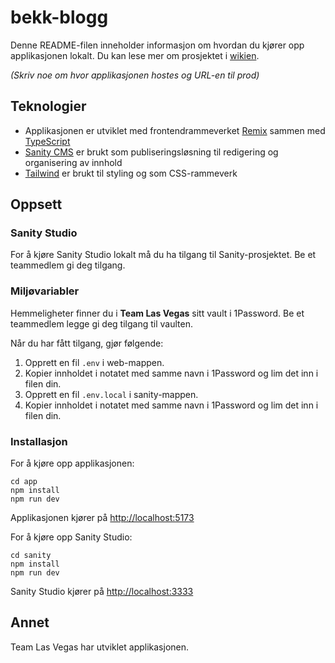 # bekk-blogg

Denne README-filen inneholder informasjon om hvordan du kjører opp applikasjonen lokalt. Du kan lese mer om prosjektet i [wikien](https://github.com/bekk/bekk-blogg/wiki).

_(Skriv noe om hvor applikasjonen hostes og URL-en til prod)_

## Teknologier

- Applikasjonen er utviklet med frontendrammeverket [Remix](https://remix.run/) sammen med [TypeScript](https://www.typescriptlang.org/)
- [Sanity CMS](https://www.sanity.io/) er brukt som publiseringsløsning til redigering og organisering av innhold
- [Tailwind](https://tailwindcss.com/) er brukt til styling og som CSS-rammeverk

## Oppsett

### Sanity Studio

For å kjøre Sanity Studio lokalt må du ha tilgang til Sanity-prosjektet. Be et teammedlem gi deg tilgang.

### Miljøvariabler

Hemmeligheter finner du i **Team Las Vegas** sitt vault i 1Password. Be et teammedlem legge gi deg tilgang til vaulten.

Når du har fått tilgang, gjør følgende:

1. Opprett en fil `.env` i web-mappen.
2. Kopier innholdet i notatet med samme navn i 1Password og lim det inn i filen din.
3. Opprett en fil `.env.local` i sanity-mappen.
4. Kopier innholdet i notatet med samme navn i 1Password og lim det inn i filen din.

### Installasjon

For å kjøre opp applikasjonen:

```
cd app
npm install
npm run dev
```

Applikasjonen kjører på [http://localhost:5173](http://localhost:5173)

For å kjøre opp Sanity Studio:

```
cd sanity
npm install
npm run dev
```

Sanity Studio kjører på [http://localhost:3333](http://localhost:3333)

## Annet

Team Las Vegas har utviklet applikasjonen.
